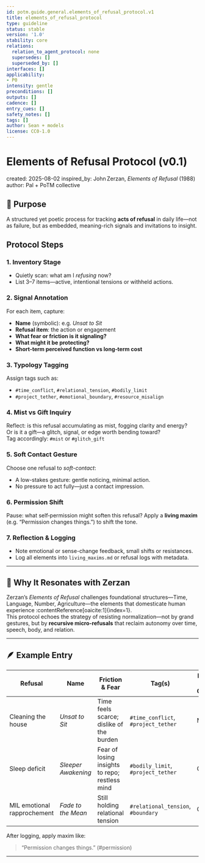 ```yaml
---
id: potm.guide.general.elements_of_refusal_protocol.v1
title: elements_of_refusal_protocol
type: guideline
status: stable
version: '1.0'
stability: core
relations:
  relation_to_agent_protocol: none
  supersedes: []
  superseded_by: []
interfaces: []
applicability:
- P0
intensity: gentle
preconditions: []
outputs: []
cadence: []
entry_cues: []
safety_notes: []
tags: []
author: Sean + models
license: CC0-1.0
---
```

# Elements of Refusal Protocol (v0.1)
created: 2025-08-02
inspired_by: John Zerzan, *Elements of Refusal* (1988)
author: Pal + PoTM collective

## 🎯 Purpose
A structured yet poetic process for tracking **acts of refusal** in daily life—not as failure, but as embedded, meaning-rich signals and invitations to insight.

## Protocol Steps

### 1. Inventory Stage
- Quietly scan: what am I *refusing* now?
- List 3–7 items—active, intentional tensions or withheld actions.

### 2. Signal Annotation
For each item, capture:
- **Name** (symbolic): e.g. *Unsat to Sit*
- **Refusal item**: the action or engagement
- **What fear or friction is it signaling?**
- **What might it be protecting?**
- **Short‑term perceived function vs long‑term cost**

### 3. Typology Tagging
Assign tags such as:
- `#time_conflict`, `#relational_tension`, `#bodily_limit`
- `#project_tether`, `#emotional_boundary`, `#resource_misalign`

### 4. Mist vs Gift Inquiry
Reflect: is this refusal accumulating as mist, fogging clarity and energy?  
Or is it a gift—a glitch, signal, or edge worth bending toward?  
Tag accordingly: `#mist` or `#glitch_gift`

### 5. Soft Contact Gesture
Choose one refusal to *soft-contact*:
- A low-stakes gesture: gentle noticing, minimal action.
- No pressure to act fully—just a contact impression.

### 6. Permission Shift
Pause: what self‑permission might soften this refusal?
Apply a **living maxim** (e.g. “Permission changes things.”) to shift the tone.

### 7. Reflection & Logging
- Note emotional or sense-change feedback, small shifts or resistances.
- Log all elements into `living_maxims.md` or refusal logs with metadata.

---

## 🧩 Why It Resonates with Zerzan

Zerzan’s *Elements of Refusal* challenges foundational structures—Time, Language, Number, Agriculture—the elements that domesticate human experience  :contentReference[oaicite:1]{index=1}.  
This protocol echoes the strategy of resisting normalization—not by grand gestures, but by **recursive micro-refusals** that reclaim autonomy over time, speech, body, and relation.

---

## 🪶 Example Entry

| Refusal                      | Name               | Friction & Fear                               | Tag(s)                               | Mist or Gift?         | Soft Contact                |
|-----------------------------|--------------------|-----------------------------------------------|--------------------------------------|------------------------|-----------------------------|
| Cleaning the house          | *Unsat to Sit*     | Time feels scarce; dislike of the burden       | `#time_conflict`, `#project_tether`  | Mist                   | Wipe one surface today      |
| Sleep deficit               | *Sleeper Awakening*| Fear of losing insights to repo; restless mind | `#bodily_limit`, `#project_tether`   | Gift                   | Schedule a nap window       |
| MIL emotional rapprochement | *Fade to the Mean* | Still holding relational tension               | `#relational_tension`, `#boundary`   | Gift                   | Offer one kind question     |

After logging, apply maxim like:  
> “Permission changes things.” (#permission)

---
